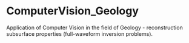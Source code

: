 # ComputerVision_Geology
Application of Computer Vision in the field of Geology - reconstruction subsurface properties (full-waveform inversion problems).
